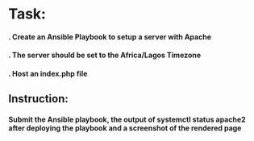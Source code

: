 # Task:  

#### . Create an Ansible Playbook to setup a server with Apache
#### . The server should be set to the Africa/Lagos Timezone
#### . Host an index.php file

## Instruction:  
#### Submit the Ansible playbook, the output of systemctl status apache2 after deploying the playbook and a screenshot of the rendered page
